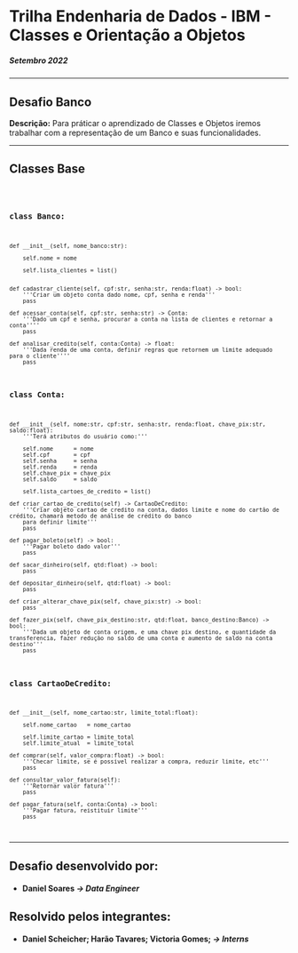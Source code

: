 # Trilha Endenharia de Dados - IBM - Classes e Orientação a Objetos
##### Setembro 2022

***


## Desafio Banco
**Descrição:** Para práticar o aprendizado de Classes e Objetos iremos trabalhar com a representação de um Banco e suas funcionalidades.


***


## <b>Classes Base</b>

<code>

### <b>class Banco:</b>
    def __init__(self, nome_banco:str):

        self.nome = nome

        self.lista_clientes = list()

    
    def cadastrar_cliente(self, cpf:str, senha:str, renda:float) -> bool:
        '''Criar um objeto conta dado nome, cpf, senha e renda'''
        pass

    def acessar_conta(self, cpf:str, senha:str) -> Conta:
        '''Dado um cpf e senha, procurar a conta na lista de clientes e retornar a conta''''
        pass

    def analisar_credito(self, conta:Conta) -> float:
        '''Dada renda de uma conta, definir regras que retornem um limite adequado para o cliente''''
        pass




### <b>class Conta:</b>

    def __init__(self, nome:str, cpf:str, senha:str, renda:float, chave_pix:str, saldo:float):
        '''Terá atributos do usuário como:'''

        self.nome      = nome
        self.cpf       = cpf
        self.senha     = senha
        self.renda     = renda
        self.chave_pix = chave_pix
        self.saldo     = saldo
        
        self.lista_cartoes_de_credito = list()

    def criar_cartao_de_credito(self) -> CartaoDeCredito:
        '''Criar objeto cartao de credito na conta, dados limite e nome do cartão de crédito, chamará metodo de análise de crédito do banco
        para definir limite'''
        pass
    
    def pagar_boleto(self) -> bool:
        '''Pagar boleto dado valor'''
        pass
    
    def sacar_dinheiro(self, qtd:float) -> bool:
        pass 

    def depositar_dinheiro(self, qtd:float) -> bool:
        pass

    def criar_alterar_chave_pix(self, chave_pix:str) -> bool:
        pass

    def fazer_pix(self, chave_pix_destino:str, qtd:float, banco_destino:Banco) -> bool:
        '''Dada um objeto de conta origem, e uma chave pix destino, e quantidade da transferencia, fazer redução no saldo de uma conta e aumento de saldo na conta destino'''
        pass    
    


### <b>class CartaoDeCredito:</b>

    def __init__(self, nome_cartao:str, limite_total:float):

        self.nome_cartao   = nome_cartao
        
        self.limite_cartao = limite_total
        self.limite_atual  = limite_total

    def comprar(self, valor_compra:float) -> bool:
        '''Checar limite, se é possivel realizar a compra, reduzir limite, etc'''
        pass
    
    def consultar_valor_fatura(self):
        '''Retornar valor fatura'''
        pass

    def pagar_fatura(self, conta:Conta) -> bool:
        '''Pagar fatura, reistituir limite'''
        pass
    
</code>

***

## **Desafio desenvolvido por:**
* #### Daniel Soares <i>-> Data Engineer</i>

## <b>Resolvido pelos integrantes:</b>
* #### Daniel Scheicher; Harão Tavares; Victoria Gomes; <i>-> Interns</i>